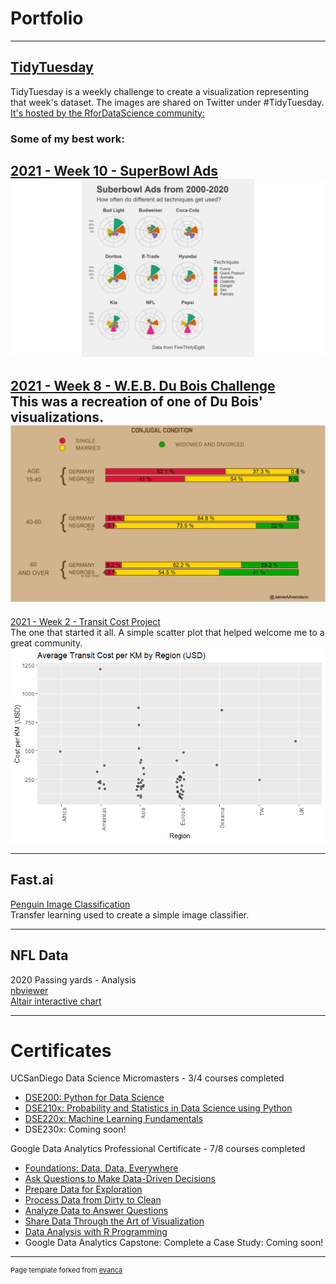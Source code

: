 # Portfolio

---

## [TidyTuesday](https://github.com/javendano585/TidyTuesday)
TidyTuesday is a weekly challenge to create a visualization representing that week's dataset. The images are shared on Twitter under #TidyTuesday.
[It's hosted by the RforDataScience community:](https://github.com/rfordatascience/tidytuesday)

### Some of my best work:  

[2021 - Week 10 - SuperBowl Ads](https://github.com/javendano585/TidyTuesday/tree/main/2021_Week_10)  
<img src="https://github.com/javendano585/TidyTuesday/blob/main/2021_Week_10/2021_Week_10.png?raw=true"/>
---
[2021 - Week 8 - W.E.B. Du Bois Challenge](https://github.com/javendano585/TidyTuesday/tree/main/2021_Week_08)  
This was a recreation of one of Du Bois' visualizations.
<img src="https://github.com/javendano585/TidyTuesday/blob/main/2021_Week_08/2021_Week8.png?raw=true"/>
---
[2021 - Week 2 - Transit Cost Project](https://github.com/javendano585/TidyTuesday/tree/main/2021_Week_02)  
The one that started it all. A simple scatter plot that helped welcome me to a great community.  
<img src="https://github.com/javendano585/TidyTuesday/blob/main/2021_Week_02/2021_W02.png?raw=true"/>

---

## Fast.ai

[Penguin Image Classification](https://github.com/javendano585/penguin_voila)  
Transfer learning used to create a simple image classifier.

---

## NFL Data
2020 Passing yards - Analysis  
[nbviewer](https://nbviewer.jupyter.org/github/javendano585/NFL_Data/blob/main/NFL_Passing.ipynb)  
[Altair interactive chart](https://javendano585.github.io/NFL_Data/Passing_2020.html)  

---

# Certificates
UCSanDiego Data Science Micromasters - 3/4 courses completed
 - [DSE200: Python for Data Science](https://courses.edx.org/certificates/da17d8e0df364859a85181bc79ea9a2a)
 - [DSE210x: Probability and Statistics in Data Science using Python](https://courses.edx.org/certificates/d86ce6a202014fa2be6dd202fd61ae97)
 - [DSE220x: Machine Learning Fundamentals](https://courses.edx.org/certificates/d11ae755b6414c849f9fe874fc6cc828)
 - DSE230x: Coming soon!

Google Data Analytics Professional Certificate - 7/8 courses completed
 - [Foundations: Data, Data, Everywhere](https://www.coursera.org/account/accomplishments/verify/FXWZCFTDW5ET)
 - [Ask Questions to Make Data-Driven Decisions](https://www.coursera.org/account/accomplishments/verify/NBAWCUKFTHLW)
 - [Prepare Data for Exploration](https://www.coursera.org/account/accomplishments/verify/BJ5PT5KYBAZ6)
 - [Process Data from Dirty to Clean](https://www.coursera.org/account/accomplishments/verify/LGDN2JNTXYAQ)
 - [Analyze Data to Answer Questions](https://www.coursera.org/account/accomplishments/verify/QXFZMPAQFZWZ)
 - [Share Data Through the Art of Visualization](https://www.coursera.org/account/accomplishments/verify/EUVPCTJ5WNNG)
 - [Data Analysis with R Programming](https://www.coursera.org/account/accomplishments/verify/V4GBCRG3CRVB)
 - Google Data Analytics Capstone: Complete a Case Study: Coming soon!




---
<p style="font-size:11px">Page template forked from <a href="https://github.com/evanca/quick-portfolio">evanca</a></p>
<!-- Remove above link if you don't want to attibute -->
